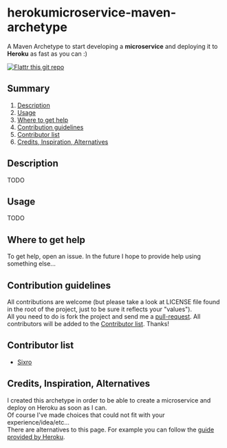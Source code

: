 herokumicroservice-maven-archetype
====================================

A Maven Archetype to start developing a __microservice__ and deploying it to __Heroku__ as fast as you can :)

[![Flattr this git repo](http://api.flattr.com/button/flattr-badge-large.png)](https://flattr.com/submit/auto?user_id=Sixro&url=https://github.com/sixro/herokumicroservice-maven-archetype&title=herokumicroservice-maven-archetype&language=&tags=github&category=software)

## Summary

  1. [Description](#description)
  1. [Usage](#usage)
  1. [Where to get help](#where_to_get_help)
  1. [Contribution guidelines](#contribution_guidelines)
  1. [Contributor list](#contributor_list)
  1. [Credits, Inspiration, Alternatives](#credits_inspiration_alternatives)


## <a name="description"/>Description

TODO


## <a name="usage"/>Usage

TODO


## <a name="where_to_get_help"/>Where to get help

To get help, open an issue. In the future I hope to provide help using something
else...

## <a name="contribution_guidelines"/>Contribution guidelines

All contributions are welcome (but please take a look at LICENSE file found in the root of the project, just to be sure it reflects your "values").  
All you need to do is fork the project and send me a [pull-request](https://help.github.com/articles/about-pull-requests/).
All contributors will be added to the [Contributor list](#contributor_list).
Thanks!


## <a name="contributor_list"/>Contributor list

  * [Sixro](http://github.com/sixro)


## <a name="credits_inspiration_alternatives"/>Credits, Inspiration, Alternatives

I created this archetype in order to be able to create a microservice and deploy on Heroku as soon as I can.  
Of course I've made choices that could not fit with your experience/idea/etc...  
There are alternatives to this page. For example you can follow the [guide provided by Heroku](https://devcenter.heroku.com/articles/deploy-a-java-web-application-that-launches-with-jetty-runner).
